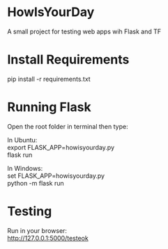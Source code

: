 # HowIsYourDay
A small project for testing web apps wih Flask and TF

# Install Requirements
pip install -r requirements.txt

# Running Flask
Open the root folder in terminal then type:

In Ubuntu:  
    export FLASK_APP=howisyourday.py  
    flask run  

In Windows:  
    set FLASK_APP=howisyourday.py  
    python -m flask run  

# Testing
Run in your browser:  
    http://127.0.0.1:5000/testeok
